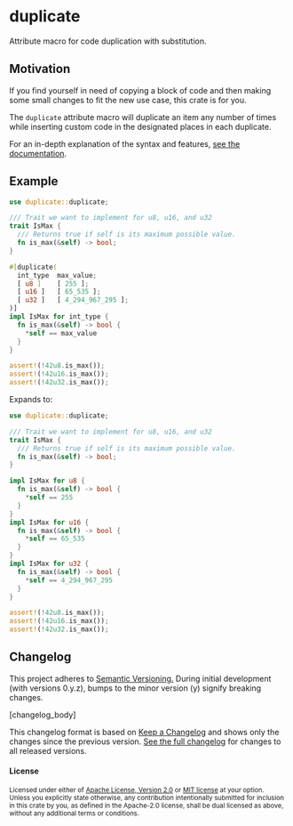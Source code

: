 duplicate
=============================

Attribute macro for code duplication with substitution.

## Motivation

If you find yourself in need of copying a block of code and then making some small changes to fit the new use case, this crate is for you.

The `duplicate` attribute macro will duplicate an item any number of times while inserting custom code in the designated places in each duplicate.

For an in-depth explanation of the syntax and features, [see the documentation](https://docs.rs/duplicate).

## Example

```rust
use duplicate::duplicate;

/// Trait we want to implement for u8, u16, and u32
trait IsMax {
  /// Returns true if self is its maximum possible value.
  fn is_max(&self) -> bool;
}

#[duplicate(
  int_type  max_value;
  [ u8 ]    [ 255 ];
  [ u16 ]   [ 65_535 ];
  [ u32 ]   [ 4_294_967_295 ];
)]
impl IsMax for int_type {
  fn is_max(&self) -> bool {
    *self == max_value
  }
}

assert!(!42u8.is_max());
assert!(!42u16.is_max());
assert!(!42u32.is_max());
```
Expands to:

```rust
use duplicate::duplicate;

/// Trait we want to implement for u8, u16, and u32
trait IsMax {
  /// Returns true if self is its maximum possible value.
  fn is_max(&self) -> bool;
}

impl IsMax for u8 {
  fn is_max(&self) -> bool {
    *self == 255
  }
}
impl IsMax for u16 {
  fn is_max(&self) -> bool {
    *self == 65_535
  }
}
impl IsMax for u32 {
  fn is_max(&self) -> bool {
    *self == 4_294_967_295
  }
}

assert!(!42u8.is_max());
assert!(!42u16.is_max());
assert!(!42u32.is_max());
```

## Changelog

This project adheres to [Semantic Versioning.](https://semver.org/spec/v2.0.0.html)
During initial development (with versions 0.y.z), bumps to the minor version (y) signify breaking changes.

[changelog_body]

This changelog format is based on [Keep a Changelog](https://keepachangelog.com/en/1.0.0/) and shows only the changes since the previous version.
[See the full changelog](https://github.com/Emoun/duplicate/blob/master/CHANGELOG.md) for changes to all released versions.

#### License

<sup>
Licensed under either of <a href="LICENSE-APACHE">Apache License, Version
2.0</a> or <a href="LICENSE-MIT">MIT license</a> at your option.
</sup>

<br>

<sub>
Unless you explicitly state otherwise, any contribution intentionally
submitted for inclusion in this crate by you, as defined in the Apache-2.0
license, shall be dual licensed as above, without any additional terms or
conditions.
</sub>


